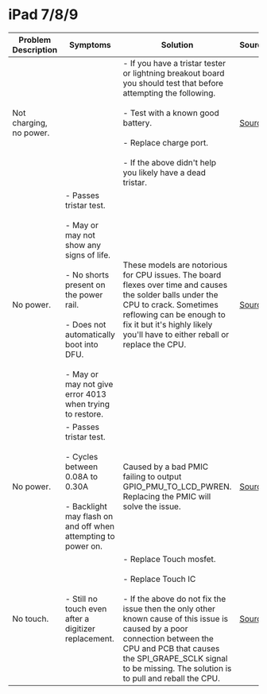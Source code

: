 
# iPad 7/8/9

| Problem Description     | Symptoms                                                                                                                                                                                                                            | Solution                                                                                                                                                                                                                                                                                            | Source                                                                          |
| ----------------------- | ----------------------------------------------------------------------------------------------------------------------------------------------------------------------------------------------------------------------------------- | --------------------------------------------------------------------------------------------------------------------------------------------------------------------------------------------------------------------------------------------------------------------------------------------------- | ------------------------------------------------------------------------------- |
| Not charging, no power. |                                                                                                                                                                                                                                     | - If you have a tristar tester or lightning breakout board you should test that before attempting the following.<br><br>- Test with a known good battery.<br><br>- Replace charge port.<br><br>- If the above didn't help you likely have a dead tristar.                                           | [Source](https://www.youtube.com/watch?v=bhkcc9CZeYU)                           |
| No power.               | - Passes tristar test.<br><br>- May or may not show any signs of life.<br><br>- No shorts present on the power rail.<br><br>- Does not automatically boot into DFU.<br><br>- May or may not give error 4013 when trying to restore. | These models are notorious for CPU issues. The board flexes over time and causes the solder balls under the CPU to crack. Sometimes reflowing can be enough to fix it but it's highly likely you'll have to either reball or replace the CPU.                                                       | [Source](https://old.repair.wiki/w/A2197/A2200_2019_10.2%E2%80%9D_iPad_7th_Gen) |
| No power.               | - Passes tristar test.<br><br>- Cycles between 0.08A to 0.30A<br><br>- Backlight may flash on and off when attempting to power on.                                                                                                  | Caused by a bad PMIC failing to output GPIO_PMU_TO_LCD_PWREN. Replacing the PMIC will solve the issue.                                                                                                                                                                                              | [Source](https://old.repair.wiki/w/A2270/A2428_2020_10.2%E2%80%9D_iPad_8th_Gen) |
| No touch.               | - Still no touch even after a digitizer replacement.                                                                                                                                                                                | - Replace Touch mosfet.<br><br>- Replace Touch IC<br><br>- If the above do not fix the issue then the only other known cause of this issue is caused by a poor connection between the CPU and  PCB that causes the SPI_GRAPE_SCLK signal to be missing. The solution is to pull and reball the CPU. | [Source](https://www.youtube.com/watch?v=Q6SYpzwX7xk)                           |
 
